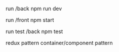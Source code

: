 run /back
npm run dev

run /front
npm start

run test /back
npm test

redux pattern
container/component pattern